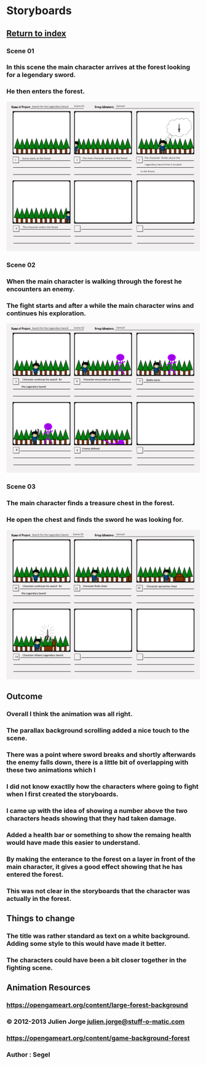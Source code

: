 # Storyboards

## <a href="../index">Return to index</a>

### Scene 01
### In this scene the main character arrives at the forest looking for a legendary sword.
### He then enters the forest.
<img src="img/Storyboard_Scene_01.png" alt="">

### Scene 02
### When the main character is walking through the forest he encounters an enemy.
### The fight starts and after a while the main character wins and continues his exploration.
<img src="img/Storyboard_Scene_02.png" alt="">

### Scene 03
### The main character finds a treasure chest in the forest.
### He open the chest and finds the sword he was looking for.
<img src="img/Storyboard_Scene_03.png" alt="">


## Outcome
### Overall I think the animation was all right.
### The parallax background scrolling added a nice touch to the scene.
### There was a point where sword breaks and shortly afterwards the enemy falls down, there is a little bit of overlapping with these two animations which I 
### I did not know exactlly how the characters where going to fight when I first created the storyboards.
### I came up with the idea of showing a number above the two characters heads showing that they had taken damage.
### Added a health bar or something to show the remaing health would have made this easier to understand.

### By making the enterance to the forest on a layer in front of the main character, it gives a good effect showing that he has entered the forest.
### This was not clear in the storyboards that the character was actually in the forest. 


## Things to change 
### The title was rather standard as text on a white background. Adding some style to this would have made it better.

### The characters could have been a bit closer together in the fighting scene.


## Animation Resources

### https://opengameart.org/content/large-forest-background
### © 2012-2013 Julien Jorge <julien.jorge@stuff-o-matic.com>

### https://opengameart.org/content/game-background-forest
### Author : Segel